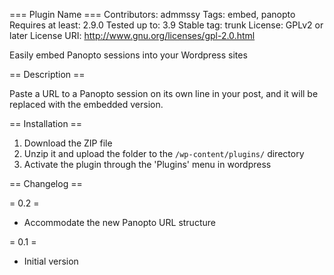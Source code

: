 === Plugin Name ===
Contributors: admmssy
Tags: embed, panopto
Requires at least: 2.9.0
Tested up to: 3.9
Stable tag: trunk
License: GPLv2 or later
License URI: http://www.gnu.org/licenses/gpl-2.0.html

Easily embed Panopto sessions into your Wordpress sites

== Description ==

Paste a URL to a Panopto session on its own line in your post, and it will be replaced with the embedded version. 

== Installation ==

1. Download the ZIP file
1. Unzip it and upload the folder to the `/wp-content/plugins/` directory
1. Activate the plugin through the 'Plugins' menu in wordpress

== Changelog ==

= 0.2 =
* Accommodate the new Panopto URL structure

= 0.1 =
* Initial version